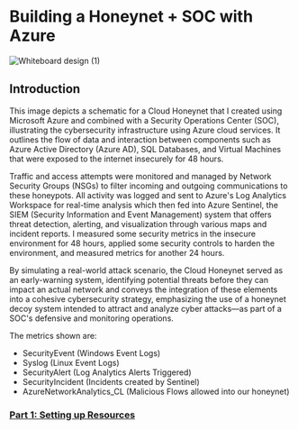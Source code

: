 # Building a Honeynet + SOC with Azure
![Whiteboard design (1)](https://github.com/alexmerelus/Azure-SOC/assets/138509128/ca555d1f-b99f-4d3f-b9c0-14c741a7d3e9)
## Introduction
This image depicts a schematic for a Cloud Honeynet that I created using Microsoft Azure and combined with a Security Operations Center (SOC), illustrating the cybersecurity infrastructure using Azure cloud services. It outlines the flow of data and interaction between components such as Azure Active Directory (Azure AD), SQL Databases, and Virtual Machines that were exposed to the internet insecurely for 48 hours. 

Traffic and access attempts were monitored and managed by Network Security Groups (NSGs) to filter incoming and outgoing communications to these honeypots. All activity was logged and sent to Azure's Log Analytics Workspace for real-time analysis which then fed into Azure Sentinel, the SIEM (Security Information and Event Management) system that offers threat detection, alerting, and visualization through various maps and incident reports. I measured some security metrics in the insecure environment for 48 hours, applied some security controls to harden the environment, and measured metrics for another 24 hours. 

By simulating a real-world attack scenario, the Cloud Honeynet served as an early-warning system, identifying potential threats before they can impact an actual network and conveys the integration of these elements into a cohesive cybersecurity strategy, emphasizing the use of a honeynet decoy system intended to attract and analyze cyber attacks—as part of a SOC's defensive and monitoring operations. 

The metrics shown are:
- SecurityEvent (Windows Event Logs)
- Syslog (Linux Event Logs)
- SecurityAlert (Log Analytics Alerts Triggered)
- SecurityIncident (Incidents created by Sentinel)
- AzureNetworkAnalytics_CL (Malicious Flows allowed into our honeynet)

### [Part 1: Setting up Resources](https://github.com/alexmerelus/Azure-Resources#azure-resources)
